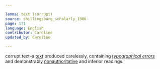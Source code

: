 ```yaml
---

lemma: text (corrupt)
source: shillingsburg_scholarly_1986
page: 171
language: English
contributor: Caroline
updated_by: Caroline

---
```


corrupt text–a [text](text.html) produced carelessly, containing _[typographical errors](errorTypographical.html)_ and demonstrably [nonauthoritative](authoritative.html) and inferior readings.
